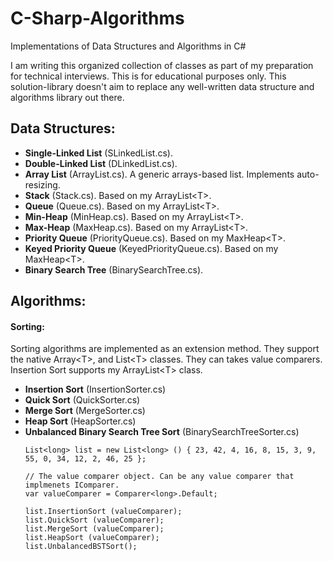 # C-Sharp-Algorithms
Implementations of Data Structures and Algorithms in C#

I am writing this organized collection of classes as part of my preparation for technical interviews. This is for educational purposes only. This solution-library doesn't aim to replace any well-written data structure and algorithms library out there.

## Data Structures:
* **Single-Linked List** (SLinkedList.cs).
* **Double-Linked List** (DLinkedList.cs).
* **Array List** (ArrayList.cs). A generic arrays-based list. Implements auto-resizing.
* **Stack** (Stack.cs). Based on my ArrayList\<T\>.
* **Queue** (Queue.cs). Based on my ArrayList\<T\>.
* **Min-Heap** (MinHeap.cs). Based on my ArrayList\<T\>.
* **Max-Heap** (MaxHeap.cs). Based on my ArrayList\<T\>.
* **Priority Queue** (PriorityQueue.cs). Based on my MaxHeap\<T\>.
* **Keyed Priority Queue** (KeyedPriorityQueue.cs). Based on my MaxHeap\<T\>.
* **Binary Search Tree** (BinarySearchTree.cs).

## Algorithms:

#### Sorting:
Sorting algorithms are implemented as an extension method. They support the native Array\<T\>, and List\<T\> classes. They can takes value comparers. Insertion Sort supports my ArrayList\<T\> class.
  * **Insertion Sort** (InsertionSorter.cs)
  * **Quick Sort** (QuickSorter.cs)
  * **Merge Sort** (MergeSorter.cs)
  * **Heap Sort** (HeapSorter.cs)
  * **Unbalanced Binary Search Tree Sort** (BinarySearchTreeSorter.cs)
    ```
    List<long> list = new List<long> () { 23, 42, 4, 16, 8, 15, 3, 9, 55, 0, 34, 12, 2, 46, 25 };
    
    // The value comparer object. Can be any value comparer that implmenets IComparer.
    var valueComparer = Comparer<long>.Default;
    
    list.InsertionSort (valueComparer);
    list.QuickSort (valueComparer);
    list.MergeSort (valueComparer);
    list.HeapSort (valueComparer);
    list.UnbalancedBSTSort();
    ```
